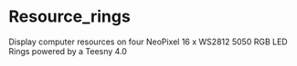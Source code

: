 # Resource_rings
Display computer resources on four NeoPixel 16 x WS2812 5050 RGB LED Rings powered by a Teesny 4.0
